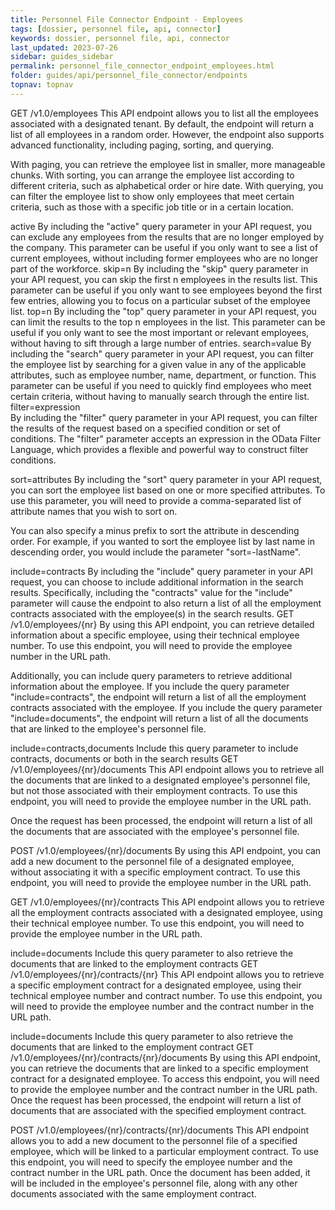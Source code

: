 ```yaml
---
title: Personnel File Connector Endpoint - Employees
tags: [dossier, personnel file, api, connector]
keywords: dossier, personnel file, api, connector
last_updated: 2023-07-26
sidebar: guides_sidebar
permalink: personnel_file_connector_endpoint_employees.html
folder: guides/api/personnel_file_connector/endpoints
topnav: topnav
---
```


GET /v1.0/employees
This API endpoint allows you to list all the employees associated with a designated tenant. By default, the endpoint will return a list of all employees in a random order. However, the endpoint also supports advanced functionality, including paging, sorting, and querying.

With paging, you can retrieve the employee list in smaller, more manageable chunks. With sorting, you can arrange the employee list according to different criteria, such as alphabetical order or hire date. With querying, you can filter the employee list to show only employees that meet certain criteria, such as those with a specific job title or in a certain location.

active	By including the "active" query parameter in your API request, you can exclude any employees from the results that are no longer employed by the company. This parameter can be useful if you only want to see a list of current employees, without including former employees who are no longer part of the workforce.
skip=n	By including the "skip" query parameter in your API request, you can skip the first n employees in the results list. This parameter can be useful if you only want to see employees beyond the first few entries, allowing you to focus on a particular subset of the employee list.
top=n	By including the "top" query parameter in your API request, you can limit the results to the top n employees in the list. This parameter can be useful if you only want to see the most important or relevant employees, without having to sift through a large number of entries.
search=value	By including the "search" query parameter in your API request, you can filter the employee list by searching for a given value in any of the applicable attributes, such as employee number, name, department, or function. This parameter can be useful if you need to quickly find employees who meet certain criteria, without having to manually search through the entire list.
filter=expression	
By including the "filter" query parameter in your API request, you can filter the results of the request based on a specified condition or set of conditions. The "filter" parameter accepts an expression in the OData Filter Language, which provides a flexible and powerful way to construct filter conditions.

sort=attributes	
By including the "sort" query parameter in your API request, you can sort the employee list based on one or more specified attributes. To use this parameter, you will need to provide a comma-separated list of attribute names that you wish to sort on.

You can also specify a minus prefix to sort the attribute in descending order. For example, if you wanted to sort the employee list by last name in descending order, you would include the parameter "sort=-lastName".

include=contracts	By including the "include" query parameter in your API request, you can choose to include additional information in the search results. Specifically, including the "contracts" value for the "include" parameter will cause the endpoint to also return a list of all the employment contracts associated with the employee(s) in the search results.
GET /v1.0/employees/{nr}
By using this API endpoint, you can retrieve detailed information about a specific employee, using their technical employee number. To use this endpoint, you will need to provide the employee number in the URL path.

Additionally, you can include query parameters to retrieve additional information about the employee. If you include the query parameter "include=contracts", the endpoint will return a list of all the employment contracts associated with the employee. If you include the query parameter "include=documents", the endpoint will return a list of all the documents that are linked to the employee's personnel file.

include=contracts,documents	Include this query parameter to include contracts, documents or both in the search results
GET /v1.0/employees/{nr}/documents
This API endpoint allows you to retrieve all the documents that are linked to a designated employee's personnel file, but not those associated with their employment contracts. To use this endpoint, you will need to provide the employee number in the URL path.

Once the request has been processed, the endpoint will return a list of all the documents that are associated with the employee's personnel file.

POST /v1.0/employees/{nr}/documents
By using this API endpoint, you can add a new document to the personnel file of a designated employee, without associating it with a specific employment contract. To use this endpoint, you will need to provide the employee number in the URL path.

GET /v1.0/employees/{nr}/contracts
This API endpoint allows you to retrieve all the employment contracts associated with a designated employee, using their technical employee number. To use this endpoint, you will need to provide the employee number in the URL path.

include=documents	Include this query parameter to also retrieve the documents that are linked to the employment contracts
GET /v1.0/employees/{nr}/contracts/{nr}
This API endpoint allows you to retrieve a specific employment contract for a designated employee, using their technical employee number and contract number. To use this endpoint, you will need to provide the employee number and the contract number in the URL path.

include=documents	Include this query parameter to also retrieve the documents that are linked to the employment contract
GET /v1.0/employees/{nr}/contracts/{nr}/documents
By using this API endpoint, you can retrieve the documents that are linked to a specific employment contract for a designated employee. To access this endpoint, you will need to provide the employee number and the contract number in the URL path. Once the request has been processed, the endpoint will return a list of documents that are associated with the specified employment contract.

POST /v1.0/employees/{nr}/contracts/{nr}/documents
This API endpoint allows you to add a new document to the personnel file of a specified employee, which will be linked to a particular employment contract. To use this endpoint, you will need to specify the employee number and the contract number in the URL path. Once the document has been added, it will be included in the employee's personnel file, along with any other documents associated with the same employment contract.
